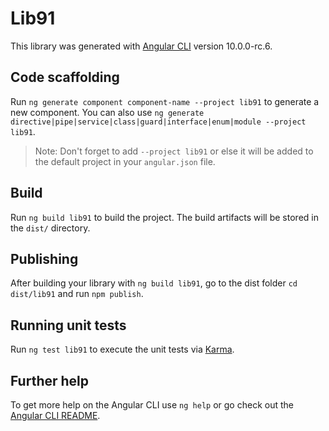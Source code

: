 # Lib91

This library was generated with [Angular CLI](https://github.com/angular/angular-cli) version 10.0.0-rc.6.

## Code scaffolding

Run `ng generate component component-name --project lib91` to generate a new component. You can also use `ng generate directive|pipe|service|class|guard|interface|enum|module --project lib91`.
> Note: Don't forget to add `--project lib91` or else it will be added to the default project in your `angular.json` file. 

## Build

Run `ng build lib91` to build the project. The build artifacts will be stored in the `dist/` directory.

## Publishing

After building your library with `ng build lib91`, go to the dist folder `cd dist/lib91` and run `npm publish`.

## Running unit tests

Run `ng test lib91` to execute the unit tests via [Karma](https://karma-runner.github.io).

## Further help

To get more help on the Angular CLI use `ng help` or go check out the [Angular CLI README](https://github.com/angular/angular-cli/blob/master/README.md).
